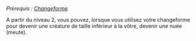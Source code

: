 *Prérequis : [Changeforme](../../1.%20Talent%20de%20base/Changeforme.md)*

A partir du niveau 2, vous pouvez, lorsque vous utilisez votre changeforme pour devenir une créature de taille inférieur à la vôtre, devenir une nuée (meute).
